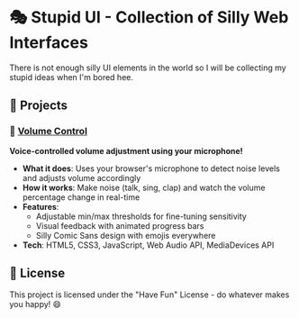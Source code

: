 # 🎭 Stupid UI - Collection of Silly Web Interfaces

There is not enough silly UI elements in the world so I will be collecting my stupid ideas when I'm bored hee.

## 📁 Projects

### 🎤 [Volume Control](volume-control/index.html)
**Voice-controlled volume adjustment using your microphone!**

- **What it does**: Uses your browser's microphone to detect noise levels and adjusts volume accordingly
- **How it works**: Make noise (talk, sing, clap) and watch the volume percentage change in real-time
- **Features**: 
  - Adjustable min/max thresholds for fine-tuning sensitivity
  - Visual feedback with animated progress bars
  - Silly Comic Sans design with emojis everywhere
- **Tech**: HTML5, CSS3, JavaScript, Web Audio API, MediaDevices API


## 📝 License

This project is licensed under the "Have Fun" License - do whatever makes you happy! 😄
